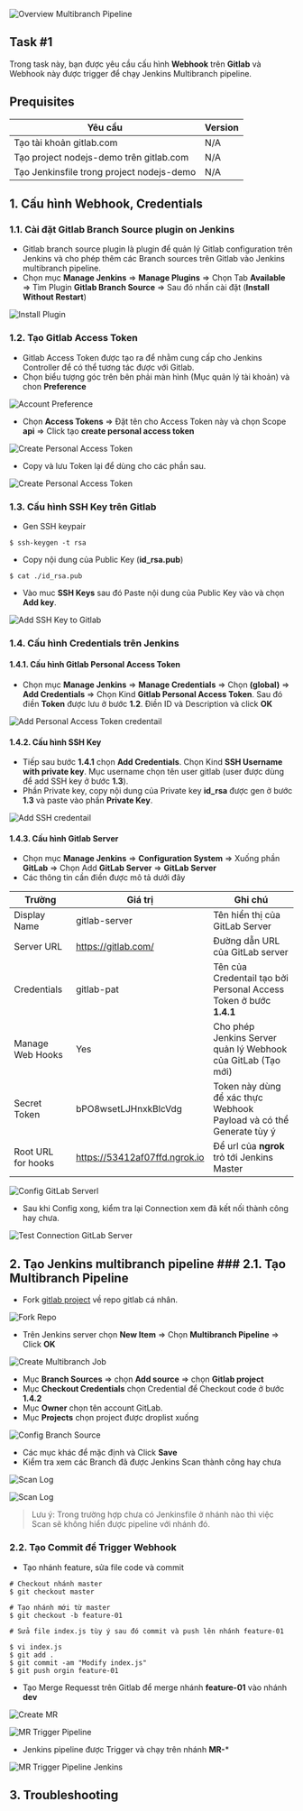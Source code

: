 ![Overview Multibranch Pipeline](https://github.com/hoabka/jenkins-course/blob/master/jenkins-multibranch/images/overview.JPG)  
  
## Task #1  
Trong task này, bạn được yêu cầu cấu hình **Webhook** trên **Gitlab** và Webhook này được trigger để chạy Jenkins Multibranch pipeline.    
## Prequisites  
| Yêu cầu |  Version|  
|--|--|  
| Tạo tài khoản gitlab.com | N/A |  
| Tạo project nodejs-demo trên gitlab.com | N/A |  
| Tạo Jenkinsfile trong project nodejs-demo| N/A |  
  
  
## 1. Cấu hình Webhook, Credentials 
### 1.1.  Cài đặt Gitlab Branch Source plugin on Jenkins  
- Gitlab branch source plugin là plugin để quản lý Gitlab configuration trên Jenkins và cho phép thêm các Branch sources trên Gitlab vào Jenkins multibranch pipeline.  
- Chọn mục **Manage Jenkins** => **Manage Plugins** => Chọn Tab **Available** => Tìm Plugin **Gitlab Branch Source** => Sau đó nhấn cài đặt (**Install Without Restart**)  
  
![Install Plugin](https://github.com/hoabka/jenkins-course/blob/master/jenkins-multibranch/images/installPlugin.JPG)  
  
### 1.2.  Tạo Gitlab Access Token  
- Gitlab Access Token được tạo ra để nhằm cung cấp cho Jenkins Controller để có thể tương tác được với Gitlab.  
- Chọn biểu tượng góc trên bên phải màn hình (Mục quản lý tài khoản) và chon **Preference**  
  
![Account Preference](https://github.com/hoabka/jenkins-course/blob/master/jenkins-multibranch/images/createPAT_1.JPG)  
  
- Chọn **Access Tokens** => Đặt tên cho Access Token này và chọn Scope **api** => Click tạo **create personal access token**  
  
![Create Personal Access Token](https://github.com/hoabka/jenkins-course/blob/master/jenkins-multibranch/images/createPAT_2.JPG)  
  
- Copy và lưu Token lại để dùng cho các phần sau.  
  
![Create Personal Access Token](https://github.com/hoabka/jenkins-course/blob/master/jenkins-multibranch/images/savePAT.JPG)  
  
### 1.3.  Cấu hình SSH Key trên Gitlab  
- Gen SSH keypair  
```console  
$ ssh-keygen -t rsa  
```  
- Copy nội dung của Public Key (**id_rsa.pub**)  
```console  
$ cat ./id_rsa.pub  
```  
- Vào muc **SSH Keys** sau đó Paste nội dung của Public Key vào và chọn **Add key**.  
  
![Add SSH Key to Gitlab](https://github.com/hoabka/jenkins-course/blob/master/jenkins-multibranch/images/addSSHKeyGitlab.JPG)  
  
### 1.4.  Cấu hình Credentials trên Jenkins  
#### 1.4.1. Cấu hình Gitlab Personal Access Token  
- Chọn mục **Manage Jenkins** => **Manage Credentials** => Chọn **(global)** => **Add Credentials** => Chọn Kind **Gitlab Personal Access Token**. Sau đó điền **Token** được lưu ở bước **1.2**. Điền ID và Description và click **OK**

![Add Personal Access Token credentail](https://github.com/hoabka/jenkins-course/blob/master/jenkins-multibranch/images/addPATtoJenkins.JPG)  
  
#### 1.4.2. Cấu hình SSH Key  
- Tiếp sau bước **1.4.1** chọn **Add Credentials**. Chọn Kind **SSH Username with private key**.  Mục username chọn tên user gitlab (user được dùng để add SSH key ở bước **1.3**).  
- Phần Private key, copy nội dung của Private key **id_rsa** được gen ở bước **1.3** và paste vào phần **Private Key**.  
  
![Add SSH credentail](https://github.com/hoabka/jenkins-course/blob/master/jenkins-multibranch/images/addSSHCredentialtoJenkins.JPG)  

#### 1.4.3. Cấu hình Gitlab Server  
- Chọn mục **Manage Jenkins** => **Configuration System** => Xuống phần **GitLab** => Chọn Add **GitLab Server** => **GitLab Server** 
-  Các thông tin cần điền được mô tả dưới đây 

| Trường  | Giá trị | Ghi chú |  
|-|-|-|
| Display Name | gitlab-server  | Tên hiển thị của GitLab Server |  
| Server URL | https://gitlab.com/  | Đường dẫn URL của GitLab server |  
| Credentials | gitlab-pat | Tên của Credentail tạo bởi Personal Access Token ở bước  **1.4.1** |  
| Manage Web Hooks | Yes | Cho phép Jenkins Server quản lý Webhook của GitLab (Tạo mới) |  
| Secret Token | bPO8wsetLJHnxkBlcVdg | Token này dùng để xác thực Webhook Payload và có thể Generate tùy ý |
| Root URL for hooks | https://53412af07ffd.ngrok.io | Để url của **ngrok** trỏ tới Jenkins Master |    
  
![Config GitLab Serverl](https://github.com/hoabka/jenkins-course/blob/master/jenkins-multibranch/images/configGitlabServer.JPG)  
  
- Sau khi Config xong, kiểm tra lại Connection xem đã kết nối thành công hay chưa.  
  
![Test Connection GitLab Server](https://github.com/hoabka/jenkins-course/blob/master/jenkins-multibranch/images/testConnection.JPG)  
  
## 2. Tạo Jenkins multibranch pipeline ### 2.1. Tạo Multibranch Pipeline
- Fork [gitlab project](https://gitlab.com/hoabka/nodejs-demo.git) về repo gitlab cá nhân.

![Fork Repo](https://github.com/hoabka/jenkins-course/blob/master/jenkins-multibranch/images/forkRepo.JPG)

- Trên Jenkins server chọn **New Item** => Chọn **Multibranch Pipeline** => Click **OK**  
  
![Create Multibranch Job](https://github.com/hoabka/jenkins-course/blob/master/jenkins-multibranch/images/newItem.JPG)  
  
- Mục **Branch Sources** => chọn **Add source** => chọn **Gitlab project**  
- Mục **Checkout Credentials** chọn Credential để Checkout code ở bước **1.4.2**  
- Mục **Owner** chọn tên account GitLab.  
- Mục **Projects** chọn project được droplist xuống  
  
![Config Branch Source](https://github.com/hoabka/jenkins-course/blob/master/jenkins-multibranch/images/configBranchSource.JPG)  
  
- Các mục khác để mặc định và Click **Save**  
- Kiểm tra xem các Branch đã được Jenkins Scan thành công hay chưa  
  
![Scan Log](https://github.com/hoabka/jenkins-course/blob/master/jenkins-multibranch/images/scanLog.JPG)  
  
![Scan Log](https://github.com/hoabka/jenkins-course/blob/master/jenkins-multibranch/images/scanCompleted.JPG)  
 
 

> Lưu ý: Trong trường hợp chưa có Jenkinsfile ở nhánh nào thì việc Scan sẽ không hiển được pipeline với nhánh đó.

 
### 2.2. Tạo Commit để Trigger Webhook
- Tạo nhánh feature, sửa file code và commit
```
# Checkout nhánh master
$ git checkout master

# Tạo nhánh mới từ master 
$ git checkout -b feature-01

# Sửa file index.js tùy ý sau đó commit và push lên nhánh feature-01

$ vi index.js
$ git add .
$ git commit -am "Modify index.js"
$ git push orgin feature-01
```
- Tạo Merge Requesst trên Gitlab để merge nhánh **feature-01** vào nhánh **dev**

![Create MR](https://github.com/hoabka/jenkins-course/blob/master/jenkins-multibranch/images/createMR.JPG) 

![MR Trigger Pipeline](https://github.com/hoabka/jenkins-course/blob/master/jenkins-multibranch/images/mrTriggerJenkins.JPG)

- Jenkins pipeline được Trigger và chạy trên nhánh **MR-***

![MR Trigger Pipeline Jenkins](https://github.com/hoabka/jenkins-course/blob/master/jenkins-multibranch/images/pipelineMRTrigger.JPG)

## 3. Troubleshooting